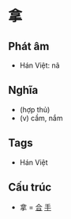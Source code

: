 # 拿

## Phát âm
* Hán Việt: nã

## Nghĩa
* (hợp thủ)
* (v) cầm, nắm

## Tags
* Hán Việt

## Cấu trúc
* 拿 = [合](合.md) [手](手.md)

<script>window.HANZI_FIELD='拿';</script>